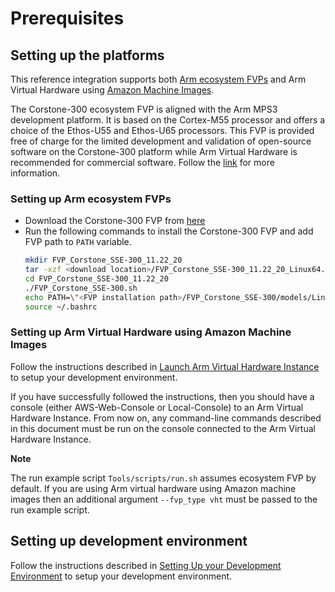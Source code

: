 # Prerequisites

## Setting up the platforms

This reference integration supports both [Arm ecosystem FVPs](https://developer.arm.com/downloads/-/arm-ecosystem-fvps)
and Arm Virtual Hardware using [Amazon Machine Images](#setting-up-arm-virtual-hardware-using-amazon-machine-images).

The Corstone-300 ecosystem FVP is aligned with the Arm MPS3 development
platform. It is based on the Cortex-M55 processor and offers a choice of the
Ethos-U55 and Ethos-U65 processors. This FVP is provided free of charge for the
limited development and validation of open-source software on the Corstone-300
platform while Arm Virtual Hardware is recommended for commercial software.
Follow the [link](https://developer.arm.com/downloads/-/arm-ecosystem-fvps) for
more information.

### Setting up Arm ecosystem FVPs

* Download the Corstone-300 FVP from [here](https://developer.arm.com/downloads/-/arm-ecosystem-fvps)
* Run the following commands to install the Corstone-300 FVP and add FVP path
  to `PATH` variable.
    ```bash
    mkdir FVP_Corstone_SSE-300_11.22_20
    tar -xzf <download location>/FVP_Corstone_SSE-300_11.22_20_Linux64.tgz -C FVP_Corstone_SSE-300_11.22_20
    cd FVP_Corstone_SSE-300_11.22_20
    ./FVP_Corstone_SSE-300.sh
    echo PATH=\"<FVP installation path>/FVP_Corstone_SSE-300/models/Linux64_GCC-9.3:\$PATH\" >> ~/.bashrc
    source ~/.bashrc
    ```

### Setting up Arm Virtual Hardware using Amazon Machine Images

Follow the instructions described in [Launch Arm Virtual Hardware Instance](setting-up-arm-virtual-hardware.md)
to setup your development environment.

If you have successfully followed the instructions, then you should have a
console (either AWS-Web-Console or Local-Console) to an Arm Virtual Hardware
Instance. From now on, any command-line commands described in this document
must be run on the console connected to the Arm Virtual Hardware Instance.

**Note**

The run example script `Tools/scripts/run.sh` assumes ecosystem FVP by default.
If you are using Arm virtual hardware using Amazon machine images then an
additional argument `--fvp_type vht` must be passed to the run example script.

## Setting up development environment

Follow the instructions described in [Setting Up your Development Environment](development-environment.md)
to setup your development environment.
